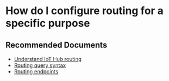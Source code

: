 <properties
  pagetitle="How do I configure routing for a specific purpose&#xD;"
  service="microsoft.devices"
  resource="iothubs"
  ms.author="jlian,yiygu,jtanner"
  selfhelptype="Generic"
  supporttopicids="32783521,32783522"
  resourcetags=""
  productpesids="15946"
  cloudenvironments="public,blackforest,fairfax,mooncake,usnat,ussec"
  articleid="e3514cc4-1d8a-449d-9d5b-aa7998a8101e"
  ownershipid="AzureIot_IotHub" />
# How do I configure routing for a specific purpose

## **Recommended Documents**

* [Understand IoT Hub routing](https://docs.microsoft.com/azure/iot-hub/iot-hub-devguide-messages-d2c)
* [Routing query syntax](https://docs.microsoft.com/azure/iot-hub/iot-hub-devguide-routing-query-syntax)
* [Routing endpoints](https://docs.microsoft.com/azure/iot-hub/iot-hub-devguide-messages-d2c#routing-endpoints)